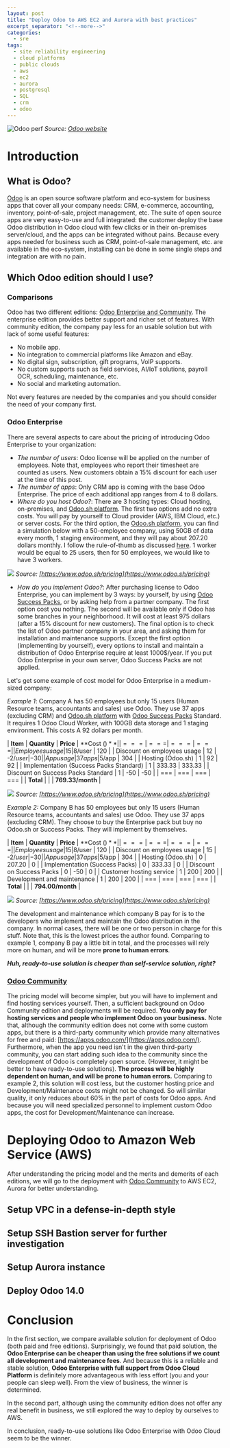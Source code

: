 ```yaml
---
layout: post
title: "Deploy Odoo to AWS EC2 and Aurora with best practices"
excerpt_separator: "<!--more-->"
categories:
  - sre
tags:
  - site reliability engineering
  - cloud platforms
  - public clouds
  - aws
  - ec2
  - aurora
  - postgresql
  - SQL
  - crm
  - odoo
---
```

![Odoo perf](https://odoocdn.com/openerp_website/static/src/img/2020/home/market_position_update.svg)
*Source: [Odoo website](https://odoocdn.com/openerp_website/static/src/img/2020/home/market_position_update.svg)*

# Introduction

## What is Odoo?
[Odoo](https://www.odoo.com/) is an open source software platform and eco-system for business apps that cover all your company needs: CRM, e-commerce, accounting, inventory, point-of-sale, project management, etc.
The suite of open source apps are very easy-to-use and full integrated: the customer deploy the base Odoo distribution in Odoo cloud with few clicks or in their on-premises server/cloud, and the apps can be integrated without pains.
Because every apps needed for business such as CRM,  point-of-sale management, etc. are available in the eco-system, installing can be done in some single steps and integration are with no pain.

<!--more-->

## Which Odoo edition should I use?

### Comparisons
Odoo has two different editions: [Odoo Enterprise and Community](https://www.odoo.com/page/editions).
The enterprise edition provides better support and richer set of features.
With community edition, the company pay less for an usable solution but with lack of some useful features:

* No mobile app.
* No integration to commercial platforms like Amazon and eBay.
* No digital sign, subscription, gift programs, VoIP supports.
* No custom supports such as field services, AI/IoT solutions, payroll OCR, scheduling, maintenance, etc.
* No social and marketing automation.

Not every features are needed by the companies and you should consider the need of your company first.

### Odoo Enterprise
There are several aspects to care about the pricing of introducing Odoo Enterprise to your organization:

* _The number of users_: Odoo license will be applied on the number of employees. Note that, employees who report their timesheet are counted as users. New customers obtain a 15% discount for each user at the time of this post.
* _The number of apps_: Only CRM app is coming with the base Odoo Enterprise. The price of each additional app ranges from 4 to 8 dollars.
* _Where do you host Odoo?_: There are 3 hosting types: Cloud hosting, on-premises, and [Odoo.sh platform](https://www.odoo.sh/). The first two options add no extra costs. You will pay by yourself to Cloud provider (AWS, IBM Cloud, etc.) or server costs. For the third option, the [Odoo.sh platform](https://www.odoo.sh/), you can find a simulation below with a 50-employee company, using 50GB of data every month, 1 staging environment, and they will pay about 207.20 dollars monthly.
I follow the rule-of-thumb as discussed [here](https://www.odoo.com/forum/help-1/how-many-workers-do-i-need-with-odoo-sh-145771).
1 worker would be equal to 25 users, then for 50 employees, we would like to have 3 workers.

![](/assets/img/odo.sh-pricing.png)
*Source: [https://www.odoo.sh/pricing](https://www.odoo.sh/pricing)*

* _How do you implement Odoo?_: After purchasing license to Odoo Enterprise, you can implement by 3 ways: by yourself, by using [Odoo Success Packs](https://www.odoo.com/pricing-packs), or by asking help from a partner company. The first option cost you nothing. The second will be available only if Odoo has some branches in your neighborhood. It will cost at least 975 dollars (after a 15% discount for new customers). The final option is to check the list of Odoo partner company in your area, and asking them for installation and maintenance supports. Except the first option (implementing by yourself), every options to install and maintain a distribution of Odoo Enterprise require at least 1000$/year. If you put Odoo Enterprise in your own server, Odoo Success Packs are not applied.

Let's get some example of cost model for Odoo Enterprise in a medium-sized company:

*Example 1*: Company A has 50 employees but only 15 users (Human Resource teams, accountants and sales) use Odoo.
They use 37 apps (excluding CRM) and [Odoo.sh platform](https://www.odoo.sh/) with [Odoo Success Packs](https://www.odoo.com/pricing-packs) Standard.
It requires 1 Odoo Cloud Worker, with 100GB data storage and 1 staging environment.
This costs A 92 dollars per month.

| **Item** | **Quantity** | **Price** | **Cost ($)** |
| === | === | === | === |
| Employees usage | 15 | 8$/user | 120 |
| Discount on employees usage | 12 | -2$/user | -30|
| App usage | 37 apps | 5$/app | 304 |
| Hosting (Odoo.sh) | 1 | 92 | 92 |
| Implementation (Success Packs Standard) | 1 | 333.33 | 333.33 |
| Discount on Success Packs Standard | 1 | -50 | -50 |
| === | === | === | === |
| **Total** | | | **769.33/month** |

![](/assets/img/odo.sh-pricing-2.png)
*Source: [https://www.odoo.sh/pricing](https://www.odoo.sh/pricing)*

*Example 2:* Company B has 50 employees but only 15 users (Human Resource teams, accountants and sales) use Odoo.
They use 37 apps (excluding CRM). 
They choose to buy the Enterprise pack but buy no Odoo.sh or Success Packs. They will implement by themselves.

| **Item** | **Quantity** | **Price** | **Cost ($)** |
| === | === | === | === |
| Employees usage | 15 | 8$/user | 120 |
| Discount on employees usage | 15 | -2$/user | -30|
| App usage | 37 apps | 5$/app | 304 |
| Hosting (Odoo.sh) | 0 | 207.20 | 0 |
| Implementation (Success Packs) | 0 | 333.33 | 0 |
| Discount on Success Packs | 0 | -50 | 0 |
| Customer hosting service | 1 | 200 | 200 |
| Development and maintenance | 1 | 200 | 200 |
| === | === | === | === |
| **Total** | | | **794.00/month** |

![](/assets/img/odo.sh-pricing-3.png)
*Source: [https://www.odoo.sh/pricing](https://www.odoo.sh/pricing)*

The development and maintenance which company B pay for is to the developers who implement and maintain the Odoo distribution in the company.
In normal cases, there will be one or two person in charge for this stuff.
Note that, this is the lowest prices the author found.
Comparing to example 1, company B pay a little bit in total, and the processes will rely more on human, and will be more **prone to human errors**. 

**_Huh, ready-to-use solution is cheaper than self-service solution, right?_**

### [Odoo Community](https://www.odoo.com/page/community)

The pricing model will become simpler, but you will have to implement and find hosting services yourself.
Then, a sufficient background on Odoo Community edition and deployments will be required.
**You only pay for hosting services and people who implement Odoo on your business.**
Note that, although the community edition does not come with some custom apps, but there is a third-party community which provide many alternatives for free and paid: [https://apps.odoo.com/](https://apps.odoo.com/).
Furthermore, when the app you need isn't in the given third-party community, you can start adding such idea to the community since the development of Odoo is completely open source. (However, it might be better to have ready-to-use solutions).
**The process will be highly dependent on human, and will be prone to human errors.**
Comparing to example 2, this solution will cost less, but the customer hosting price and Development/Maintenance costs might not be changed.
So will similar quality, it only reduces about 60% in the part of costs for Odoo apps.
And because you will need specialized personnel to implement custom Odoo apps, the cost for Development/Maintenance can increase.


# Deploying Odoo to Amazon Web Service (AWS)

After understanding the pricing model and the merits and demerits of each editions, we will go to the deployment with [Odoo Community](https://www.odoo.com/page/community) to AWS EC2, Aurora for better understanding.

## Setup VPC in a defense-in-depth style

## Setup SSH Bastion server for further investigation

## Setup Aurora instance

## Deploy Odoo 14.0

# Conclusion

In the first section, we compare available solution for deployment of Odoo (both paid and free editions).
Surprisingly, we found that paid solution, the **Odoo Enterprise can be cheaper than using the free solutions if we count all development and maintenance fees**.
And because this is a reliable and stable solution, **Odoo Enterprise with full support from Odoo Cloud Platform** is definitely more advantageous with less effort (you and your people can sleep well).
From the view of business, the winner is determined.

In the second part, although using the community edition does not offer any real benefit in business, we still explored the way to deploy by ourselves to AWS.

In conclusion, ready-to-use solutions like Odoo Enterprise with Odoo Cloud seem to be the winner.